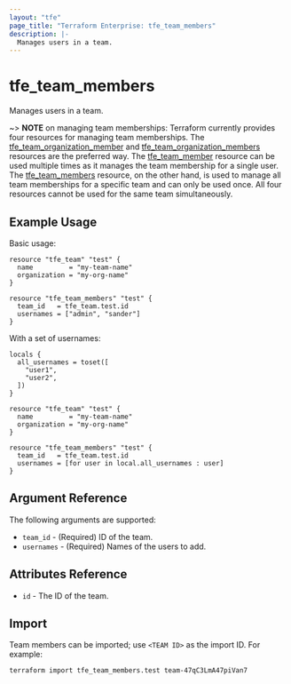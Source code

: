 ```yaml
---
layout: "tfe"
page_title: "Terraform Enterprise: tfe_team_members"
description: |-
  Manages users in a team.
---
```


# tfe_team_members

Manages users in a team.

~> **NOTE** on managing team memberships: Terraform currently provides four
resources for managing team memberships.
The [tfe_team_organization_member](team_organization_member.html) and [tfe_team_organization_members](team_organization_members.html) resources are
the preferred way. The [tfe_team_member](team_member.html)
resource can be used multiple times as it manages the team membership for a
single user.  The [tfe_team_members](team_members.html) resource, on the other
hand, is used to manage all team memberships for a specific team and can only be
used once. All four resources cannot be used for the same team simultaneously.

## Example Usage

Basic usage:

```hcl
resource "tfe_team" "test" {
  name         = "my-team-name"
  organization = "my-org-name"
}

resource "tfe_team_members" "test" {
  team_id   = tfe_team.test.id
  usernames = ["admin", "sander"]
}
```

With a set of usernames:

```hcl
locals {
  all_usernames = toset([
    "user1",
    "user2",
  ])
}

resource "tfe_team" "test" {
  name         = "my-team-name"
  organization = "my-org-name"
}

resource "tfe_team_members" "test" {
  team_id   = tfe_team.test.id
  usernames = [for user in local.all_usernames : user]
}
```

## Argument Reference

The following arguments are supported:

* `team_id` - (Required) ID of the team.
* `usernames` - (Required) Names of the users to add.

## Attributes Reference

* `id` - The ID of the team.

## Import

Team members can be imported; use `<TEAM ID>` as the import ID. For example:

```shell
terraform import tfe_team_members.test team-47qC3LmA47piVan7
```
